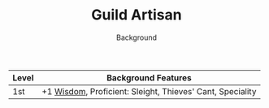 <header>

# Guild Artisan

<p class="subheading">Background</p>

</header>

| Level             | Background Features    |
| ----------------- | - |
| 1st               | +1 [Wisdom](pages/characters/attributes.md?id=wisdom), Proficient: Sleight, Thieves' Cant, Speciality |
